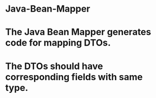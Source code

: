 # Java-Bean-Mapper
# The Java Bean Mapper generates code for mapping DTOs.
# The DTOs should have corresponding fields with same type. 
